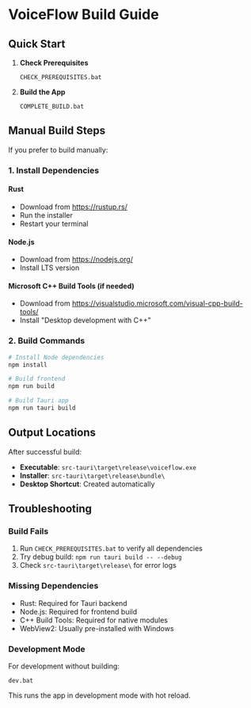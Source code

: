 # VoiceFlow Build Guide

## Quick Start

1. **Check Prerequisites**
   ```
   CHECK_PREREQUISITES.bat
   ```

2. **Build the App**
   ```
   COMPLETE_BUILD.bat
   ```

## Manual Build Steps

If you prefer to build manually:

### 1. Install Dependencies

#### Rust
- Download from https://rustup.rs/
- Run the installer
- Restart your terminal

#### Node.js
- Download from https://nodejs.org/
- Install LTS version

#### Microsoft C++ Build Tools (if needed)
- Download from https://visualstudio.microsoft.com/visual-cpp-build-tools/
- Install "Desktop development with C++"

### 2. Build Commands

```bash
# Install Node dependencies
npm install

# Build frontend
npm run build

# Build Tauri app
npm run tauri build
```

## Output Locations

After successful build:
- **Executable**: `src-tauri\target\release\voiceflow.exe`
- **Installer**: `src-tauri\target\release\bundle\`
- **Desktop Shortcut**: Created automatically

## Troubleshooting

### Build Fails
1. Run `CHECK_PREREQUISITES.bat` to verify all dependencies
2. Try debug build: `npm run tauri build -- --debug`
3. Check `src-tauri\target\release\` for error logs

### Missing Dependencies
- Rust: Required for Tauri backend
- Node.js: Required for frontend build
- C++ Build Tools: Required for native modules
- WebView2: Usually pre-installed with Windows

### Development Mode
For development without building:
```
dev.bat
```

This runs the app in development mode with hot reload.